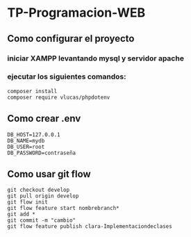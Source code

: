 # TP-Programacion-WEB

## Como configurar el proyecto
### iniciar XAMPP levantando mysql y servidor apache
### ejecutar los siguientes comandos:
    composer install
    composer require vlucas/phpdotenv

## Como crear .env
    DB_HOST=127.0.0.1
    DB_NAME=mydb
    DB_USER=root
    DB_PASSWORD=contraseña

## Como usar git flow
    git checkout develop
    git pull origin develop
    git flow init
    git flow feature start nombrebranch*
    git add *
    git commit -m "cambio"
    git flow feature publish clara-Implementaciondeclases
